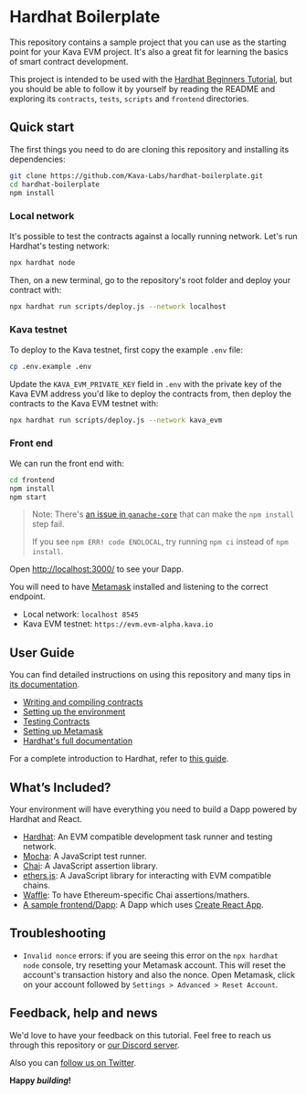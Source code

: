 # Hardhat Boilerplate

This repository contains a sample project that you can use as the starting point
for your Kava EVM project. It's also a great fit for learning the basics of
smart contract development.

This project is intended to be used with the
[Hardhat Beginners Tutorial](https://hardhat.org/tutorial), but you should be
able to follow it by yourself by reading the README and exploring its
`contracts`, `tests`, `scripts` and `frontend` directories.

## Quick start

The first things you need to do are cloning this repository and installing its
dependencies:

```sh
git clone https://github.com/Kava-Labs/hardhat-boilerplate.git
cd hardhat-boilerplate
npm install
```

### Local network

It's possible to test the contracts against a locally running network. Let's run Hardhat's testing network:

```sh
npx hardhat node
```

Then, on a new terminal, go to the repository's root folder and deploy your contract with:

```sh
npx hardhat run scripts/deploy.js --network localhost
```

### Kava testnet

To deploy to the Kava testnet, first copy the example `.env` file:

```sh
cp .env.example .env
```

Update the `KAVA_EVM_PRIVATE_KEY` field in `.env` with the private key of the Kava EVM address you'd like to deploy the contracts from, then deploy the contracts to the Kava EVM testnet with:

```sh
npx hardhat run scripts/deploy.js --network kava_evm
```

### Front end

We can run the front end with:

```sh
cd frontend
npm install
npm start
```

> Note: There's [an issue in `ganache-core`](https://github.com/trufflesuite/ganache-core/issues/650) that can make the `npm install` step fail.
>
> If you see `npm ERR! code ENOLOCAL`, try running `npm ci` instead of `npm install`.

Open [http://localhost:3000/](http://localhost:3000/) to see your Dapp.

You will need to have [Metamask](https://metamask.io) installed and listening to the correct endpoint.

- Local network: `localhost 8545`
- Kava EVM testnet: `https://evm.evm-alpha.kava.io`

## User Guide

You can find detailed instructions on using this repository and many tips in [its documentation](https://hardhat.org/tutorial).

- [Writing and compiling contracts](https://hardhat.org/tutorial/writing-and-compiling-contracts/)
- [Setting up the environment](https://hardhat.org/tutorial/setting-up-the-environment/)
- [Testing Contracts](https://hardhat.org/tutorial/testing-contracts/)
- [Setting up Metamask](https://hardhat.org/tutorial/hackathon-boilerplate-project.html#how-to-use-it)
- [Hardhat's full documentation](https://hardhat.org/getting-started/)

For a complete introduction to Hardhat, refer to [this guide](https://hardhat.org/getting-started/#overview).

## What’s Included?

Your environment will have everything you need to build a Dapp powered by Hardhat and React.

- [Hardhat](https://hardhat.org/): An EVM compatible development task runner and testing network.
- [Mocha](https://mochajs.org/): A JavaScript test runner.
- [Chai](https://www.chaijs.com/): A JavaScript assertion library.
- [ethers.js](https://docs.ethers.io/v5/): A JavaScript library for interacting with EVM compatible chains.
- [Waffle](https://github.com/EthWorks/Waffle/): To have Ethereum-specific Chai assertions/mathers.
- [A sample frontend/Dapp](./frontend): A Dapp which uses [Create React App](https://github.com/facebook/create-react-app).

## Troubleshooting

- `Invalid nonce` errors: if you are seeing this error on the `npx hardhat node`
  console, try resetting your Metamask account. This will reset the account's
  transaction history and also the nonce. Open Metamask, click on your account
  followed by `Settings > Advanced > Reset Account`.

## Feedback, help and news

We'd love to have your feedback on this tutorial. Feel free to reach us through
this repository or [our Discord server](https://invite.gg/HardhatSupport).

Also you can [follow us on Twitter](https://twitter.com/HardhatHQ).

**Happy _building_!**
